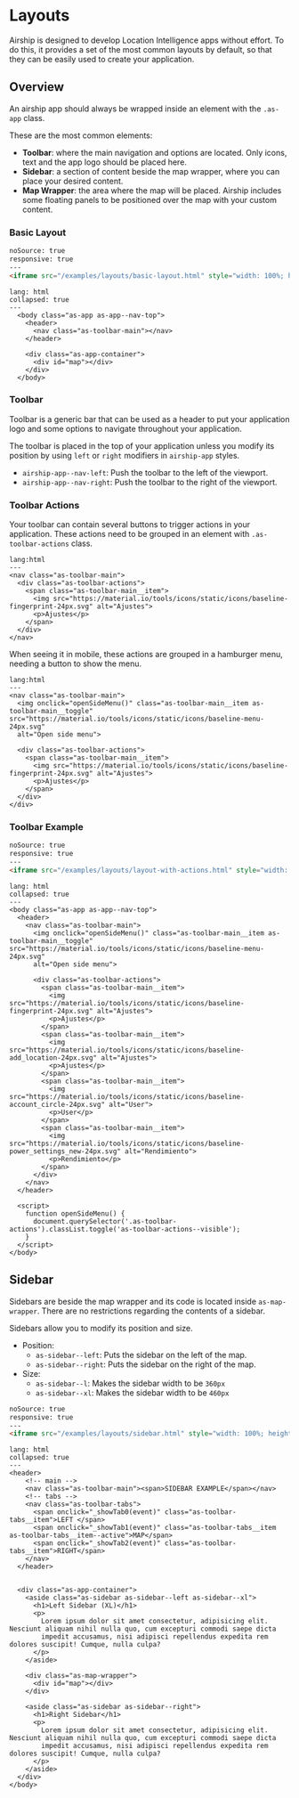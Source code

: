 # Layouts

Airship is designed to develop Location Intelligence apps without effort. To do this, it provides a set of the most common layouts by default, so that they can be easily used to create your application.

## Overview

An airship app should always be wrapped inside an element with the `.as-app` class.

These are the most common elements:

- **Toolbar**: where the main navigation and options are located. Only icons, text and the app logo should be placed here.
- **Sidebar**: a section of content beside the map wrapper, where you can place your desired content.
- **Map Wrapper**: the area where the map will be placed. Airship includes some floating panels to be positioned over the map with your custom content.


### Basic Layout

```html
noSource: true
responsive: true
---
<iframe src="/examples/layouts/basic-layout.html" style="width: 100%; height: 100%;">
```

```code
lang: html
collapsed: true
---
  <body class="as-app as-app--nav-top">
    <header>
      <nav class="as-toolbar-main"></nav>
    </header>

    <div class="as-app-container">
      <div id="map"></div>
    </div>
  </body>
```

### Toolbar
Toolbar is a generic bar that can be used as a header to put your application logo and some options to navigate throughout your application.

The toolbar is placed in the top of your application unless you modify its position by using `left` or `right` modifiers in `airship-app` styles.
  - `airship-app--nav-left`: Push the toolbar to the left of the viewport.
  - `airship-app--nav-right`: Push the toolbar to the right of the viewport.

### Toolbar Actions

Your toolbar can contain several buttons to trigger actions in your application. These actions need to be grouped in an element with `.as-toolbar-actions` class.

```code
lang:html
---
<nav class="as-toolbar-main">
  <div class="as-toolbar-actions">
    <span class="as-toolbar-main__item">
      <img src="https://material.io/tools/icons/static/icons/baseline-fingerprint-24px.svg" alt="Ajustes">
      <p>Ajustes</p>
    </span>
  </div>
</nav>
```

When seeing it in mobile, these actions are grouped in a hamburger menu, needing a button to show the menu.

```code
lang:html
---
<nav class="as-toolbar-main">
  <img onclick="openSideMenu()" class="as-toolbar-main__item as-toolbar-main__toggle" src="https://material.io/tools/icons/static/icons/baseline-menu-24px.svg"
  alt="Open side menu">

  <div class="as-toolbar-actions">
    <span class="as-toolbar-main__item">
      <img src="https://material.io/tools/icons/static/icons/baseline-fingerprint-24px.svg" alt="Ajustes">
      <p>Ajustes</p>
    </span>
  </div>
</div>
```

### Toolbar Example
```html
noSource: true
responsive: true
---
<iframe src="/examples/layouts/layout-with-actions.html" style="width: 100%; height: 100%;">
```

```code
lang: html
collapsed: true
---
<body class="as-app as-app--nav-top">
  <header>
    <nav class="as-toolbar-main">
      <img onclick="openSideMenu()" class="as-toolbar-main__item as-toolbar-main__toggle" src="https://material.io/tools/icons/static/icons/baseline-menu-24px.svg"
      alt="Open side menu">

      <div class="as-toolbar-actions">
        <span class="as-toolbar-main__item">
          <img src="https://material.io/tools/icons/static/icons/baseline-fingerprint-24px.svg" alt="Ajustes">
          <p>Ajustes</p>
        </span>
        <span class="as-toolbar-main__item">
          <img src="https://material.io/tools/icons/static/icons/baseline-add_location-24px.svg" alt="Ajustes">
          <p>Ajustes</p>
        </span>
        <span class="as-toolbar-main__item">
          <img src="https://material.io/tools/icons/static/icons/baseline-account_circle-24px.svg" alt="User">
          <p>User</p>
        </span>
        <span class="as-toolbar-main__item">
          <img src="https://material.io/tools/icons/static/icons/baseline-power_settings_new-24px.svg" alt="Rendimiento">
          <p>Rendimiento</p>
        </span>
      </div>
    </nav>
  </header>

  <script>
    function openSideMenu() {
      document.querySelector('.as-toolbar-actions').classList.toggle('as-toolbar-actions--visible');
    }
  </script>
</body>
```

## Sidebar

Sidebars are beside the map wrapper and its code is located inside `as-map-wrapper`. There are no restrictions regarding the contents of a sidebar.

Sidebars allow you to modify its position and size.

- Position:
  - `as-sidebar--left`: Puts the sidebar on the left of the map.
  - `as-sidebar--right`: Puts the sidebar on the right of the map.
- Size:
  - `as-sidebar--l`: Makes the sidebar width to be `360px`
  - `as-sidebar--xl`: Makes the sidebar width to be `460px`


```html
noSource: true
responsive: true
---
<iframe src="/examples/layouts/sidebar.html" style="width: 100%; height: 100%;">
```

```code
lang: html
collapsed: true
---
<header>
    <!-- main -->
    <nav class="as-toolbar-main"><span>SIDEBAR EXAMPLE</span></nav>
    <!-- tabs -->
    <nav class="as-toolbar-tabs">
      <span onclick="_showTab0(event)" class="as-toolbar-tabs__item">LEFT </span>
      <span onclick="_showTab1(event)" class="as-toolbar-tabs__item as-toolbar-tabs__item--active">MAP</span>
      <span onclick="_showTab2(event)" class="as-toolbar-tabs__item">RIGHT</span>
    </nav>
  </header>


  <div class="as-app-container">
    <aside class="as-sidebar as-sidebar--left as-sidebar--xl">
      <h1>Left Sidebar (XL)</h1>
      <p>
        Lorem ipsum dolor sit amet consectetur, adipisicing elit. Nesciunt aliquam nihil nulla quo, cum excepturi commodi saepe dicta
        impedit accusamus, nisi adipisci repellendus expedita rem dolores suscipit! Cumque, nulla culpa?
      </p>
    </aside>

    <div class="as-map-wrapper">
      <div id="map"></div>
    </div>

    <aside class="as-sidebar as-sidebar--right">
      <h1>Right Sidebar</h1>
      <p>
        Lorem ipsum dolor sit amet consectetur, adipisicing elit. Nesciunt aliquam nihil nulla quo, cum excepturi commodi saepe dicta
        impedit accusamus, nisi adipisci repellendus expedita rem dolores suscipit! Cumque, nulla culpa?
      </p>
    </aside>
  </div>
</body>
```
